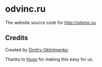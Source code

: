 # odvinc.ru

The website source code for <http://odvinc.ru>.


## Credits

Created by [Dmitry Okhrimenko](http://odvinc.ru).

Thanks to [Hugo](http://hugo.spf13.com) for making this easy for us.
